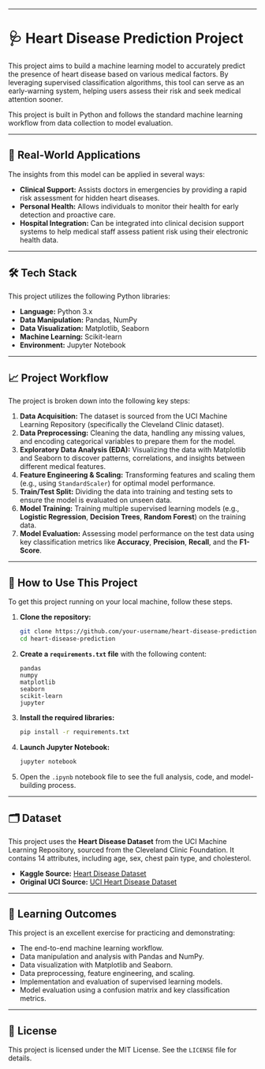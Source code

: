 
-----

# 🩺 Heart Disease Prediction Project

This project aims to build a machine learning model to accurately predict the presence of heart disease based on various medical factors. By leveraging supervised classification algorithms, this tool can serve as an early-warning system, helping users assess their risk and seek medical attention sooner.

This project is built in Python and follows the standard machine learning workflow from data collection to model evaluation.

-----

## 🎯 Real-World Applications

The insights from this model can be applied in several ways:

  * **Clinical Support:** Assists doctors in emergencies by providing a rapid risk assessment for hidden heart diseases.
  * **Personal Health:** Allows individuals to monitor their health for early detection and proactive care.
  * **Hospital Integration:** Can be integrated into clinical decision support systems to help medical staff assess patient risk using their electronic health data.

-----

## 🛠️ Tech Stack

This project utilizes the following Python libraries:

  * **Language:** Python 3.x
  * **Data Manipulation:** Pandas, NumPy
  * **Data Visualization:** Matplotlib, Seaborn
  * **Machine Learning:** Scikit-learn
  * **Environment:** Jupyter Notebook

-----

## 📈 Project Workflow

The project is broken down into the following key steps:

1.  **Data Acquisition:** The dataset is sourced from the UCI Machine Learning Repository (specifically the Cleveland Clinic dataset).
2.  **Data Preprocessing:** Cleaning the data, handling any missing values, and encoding categorical variables to prepare them for the model.
3.  **Exploratory Data Analysis (EDA):** Visualizing the data with Matplotlib and Seaborn to discover patterns, correlations, and insights between different medical features.
4.  **Feature Engineering & Scaling:** Transforming features and scaling them (e.g., using `StandardScaler`) for optimal model performance.
5.  **Train/Test Split:** Dividing the data into training and testing sets to ensure the model is evaluated on unseen data.
6.  **Model Training:** Training multiple supervised learning models (e.g., **Logistic Regression**, **Decision Trees**, **Random Forest**) on the training data.
7.  **Model Evaluation:** Assessing model performance on the test data using key classification metrics like **Accuracy**, **Precision**, **Recall**, and the **F1-Score**.

-----

## 🚀 How to Use This Project

To get this project running on your local machine, follow these steps.

1.  **Clone the repository:**

    ```bash
    git clone https://github.com/your-username/heart-disease-prediction.git
    cd heart-disease-prediction
    ```

2.  **Create a `requirements.txt` file** with the following content:

    ```
    pandas
    numpy
    matplotlib
    seaborn
    scikit-learn
    jupyter
    ```

3.  **Install the required libraries:**

    ```bash
    pip install -r requirements.txt
    ```

4.  **Launch Jupyter Notebook:**

    ```bash
    jupyter notebook
    ```

5.  Open the `.ipynb` notebook file to see the full analysis, code, and model-building process.

-----

## 🗂️ Dataset

This project uses the **Heart Disease Dataset** from the UCI Machine Learning Repository, sourced from the Cleveland Clinic Foundation. It contains 14 attributes, including age, sex, chest pain type, and cholesterol.

  * **Kaggle Source:** [Heart Disease Dataset](https://www.kaggle.com/datasets/johnsmith88/heart-disease-dataset)
  * **Original UCI Source:** [UCI Heart Disease Dataset](https://www.google.com/search?q=https://archive.ics.uci.edu/dataset/45/heart-disease)

-----

## 🧠 Learning Outcomes

This project is an excellent exercise for practicing and demonstrating:

  * The end-to-end machine learning workflow.
  * Data manipulation and analysis with Pandas and NumPy.
  * Data visualization with Matplotlib and Seaborn.
  * Data preprocessing, feature engineering, and scaling.
  * Implementation and evaluation of supervised learning models.
  * Model evaluation using a confusion matrix and key classification metrics.

-----

## 📄 License

This project is licensed under the MIT License. See the `LICENSE` file for details.
